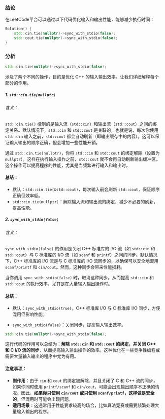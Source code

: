 ### 结论

在LeetCode平台可以通过以下代码优化输入和输出性能，能够减少执行时间：

```cpp
Solution() {
    std::cin.tie(nullptr)->sync_with_stdio(false);
    std::cout.tie(nullptr)->sync_with_stdio(false);
}
```

### 分析

```cpp
std::cin.tie(nullptr)->sync_with_stdio(false);
```

涉及了两个不同的操作，目的是优化 C++ 的输入输出效率。让我们详细解释每个部分的作用。

##### 1. `std::cin.tie(nullptr)`
###### 含义：
`std::cin.tie()` 控制的是输入流（`std::cin`）和输出流（`std::cout`）之间的绑定关系。默认情况下，`std::cin` 和 `std::cout` 是关联的，也就是说，每次你使用 `std::cin` 输入之前，`std::cout` 都会自动刷新（即输出缓存中的内容）。这可以保证输入输出的顺序正确，但会增加一些性能开销。

通过 `std::cin.tie(nullptr)`，你将 `std::cin` 和 `std::cout` 的绑定解除（设置为 `nullptr`），这样在执行输入操作之前，`std::cout` 就不会再自动刷新输出缓冲区。这个操作可以提高程序的性能，尤其是当频繁进行输入和输出时。

#### 总结：
- 默认：`std::cin.tie(&std::cout)`，每次输入前会刷新 `std::cout`，保证顺序正确但效率低。
- `std::cin.tie(nullptr)`：解除输入流和输出流的绑定，减少不必要的刷新，提高性能。

##### 2. `sync_with_stdio(false)`
###### 含义：
`sync_with_stdio(false)` 的作用是关闭 C++ 标准库的 I/O 流（如 `std::cin` 和 `std::cout`）与 C 标准库的 I/O 流（如 `scanf` 和 `printf`）之间的同步。默认情况下，C++ 标准库的 I/O 流是与 C 标准库的 I/O 流同步的，以确保可以安全地混用 `scanf/printf` 和 `cin/cout`。然而，这种同步会带来性能损耗。

当你调用 `sync_with_stdio(false)` 时，取消这种同步，从而提高 `std::cin` 和 `std::cout` 的执行效率，尤其是在大量输入输出操作时。

#### 总结：
- 默认：`sync_with_stdio(true)`，C++ 标准库 I/O 与 C 标准库 I/O 同步，方便混用但影响性能。

- `sync_with_stdio(false)`：关闭同步，提高输入输出效率。

  

```cpp
std::cin.tie(nullptr)->sync_with_stdio(false);
```
这行代码的作用可以总结为：**解除 `std::cin` 和 `std::cout` 的绑定，并关闭 C++ 和 C I/O 流的同步**，从而提高输入输出操作的效率。这种优化在一些竞争性编程或需要大量输入输出的程序中尤为有用。

#### 注意事项：
- **副作用**：由于 `cin` 和 `cout` 的绑定被解除，并且关闭了 C 和 C++ 流的同步，如果你同时使用 `printf/scanf` 和 `cin/cout`，可能会出现输出顺序不正确的情况。因此，**如果你只使用 `cin/cout` 或只使用 `scanf/printf`，这样做是安全的**，但混用时可能会出现问题。
- **适用场景**：这通常用于性能要求较高的场合，比如算法竞赛或需要频繁处理大量输入输出的程序。
